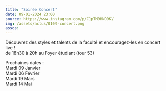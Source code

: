 ```yaml
---
title: "Soirée Concert"
date: 09-01-2024 23:00
source: https://www.instagram.com/p/C1pTM9HND9K/
img: /assets/actus/0109-concert.png
assos:
---
```


Découvrez des styles et talents de la faculté et encouragez-les en concert live !  
de 18h30 à 20h au Foyer étudiant (tour 53)

Prochaines dates :  
Mardi 09 Janvier  
Mardi 06 Février  
Mardi 19 Mars  
Mardi 14 Mai